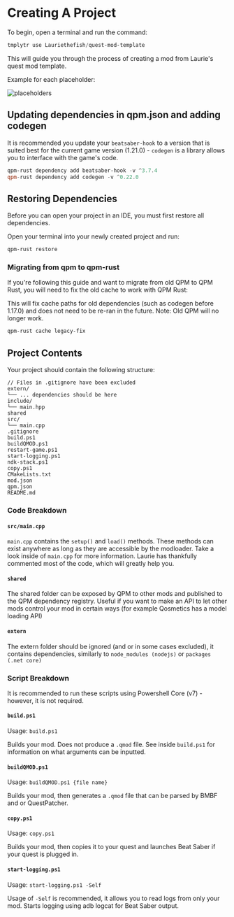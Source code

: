 # Creating A Project

To begin, open a terminal and run the command:

```powershell
tmplytr use Lauriethefish/quest-mod-template
```

This will guide you through the process of creating a mod from Laurie's quest mod template.

Example for each placeholder:

![placeholders](https://cal.has-no-bra.in/5oNtogkJg.png)

## Updating dependencies in qpm.json and adding codegen

It is recommended you update your `beatsaber-hook` to a version that is suited best for the current game version (1.21.0) -
`codegen` is a library allows you to interface with the game's code.

```powershell
qpm-rust dependency add beatsaber-hook -v ^3.7.4
qpm-rust dependency add codegen -v ^0.22.0
```

## Restoring Dependencies

Before you can open your project in an IDE, you must first restore all dependencies.

Open your terminal into your newly created project and run:

```powershell
qpm-rust restore
```

### Migrating from qpm to qpm-rust

If you're following this guide and want to migrate from old QPM to QPM Rust, you will need to fix the old cache to work with QPM Rust:

This will fix cache paths for old dependencies (such as codegen before 1.17.0) and does not need to be re-ran in the future. Note: Old QPM will no longer work.

```powershell
qpm-rust cache legacy-fix
```

## Project Contents

Your project should contain the following structure:

```
// Files in .gitignore have been excluded
extern/
└── ... dependencies should be here
include/
└── main.hpp
shared
src/
└── main.cpp
.gitignore
build.ps1
buildQMOD.ps1
restart-game.ps1
start-logging.ps1
ndk-stack.ps1
copy.ps1
CMakeLists.txt
mod.json
qpm.json
README.md
```

### Code Breakdown

#### `src/main.cpp`

`main.cpp` contains the `setup()` and `load()` methods. These methods can exist anywhere as long as they are accessible by the modloader. Take a look inside of `main.cpp` for more information. Laurie has thankfully commented most of the code, which will greatly help you.

#### `shared`

The shared folder can be exposed by QPM to other mods and published to the QPM dependency registry. Useful if you want to make an API to let other mods control your mod in certain ways (for example Qosmetics has a model loading API)

#### `extern`

The extern folder should be ignored (and or in some cases excluded), it contains dependencies, similarly to `node_modules (nodejs)` or `packages (.net core)`

### Script Breakdown

It is recommended to run these scripts using Powershell Core (v7) - however, it is not required.

#### `build.ps1`

Usage: `build.ps1`

Builds your mod. Does not produce a `.qmod` file. See inside `build.ps1` for information on what arguments can be inputted.

#### `buildQMOD.ps1`

Usage: `buildQMOD.ps1 {file name}`

Builds your mod, then generates a `.qmod` file that can be parsed by BMBF and or QuestPatcher.

#### `copy.ps1`

Usage: `copy.ps1`

Builds your mod, then copies it to your quest and launches Beat Saber if your quest is plugged in.

#### `start-logging.ps1`

Usage: `start-logging.ps1 -Self`

Usage of `-Self` is recommended, it allows you to read logs from only your mod. Starts logging using adb logcat for Beat Saber output.
